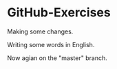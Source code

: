 # GitHub-Exercises
Making some changes.

Writing some words in English.

Now agian on the "master" branch.